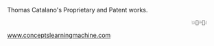 Thomas Catalano's Proprietary and Patent works.



                                                             
                                                                💥💢💦💫💧
                                                                  



www.conceptslearningmachine.com
